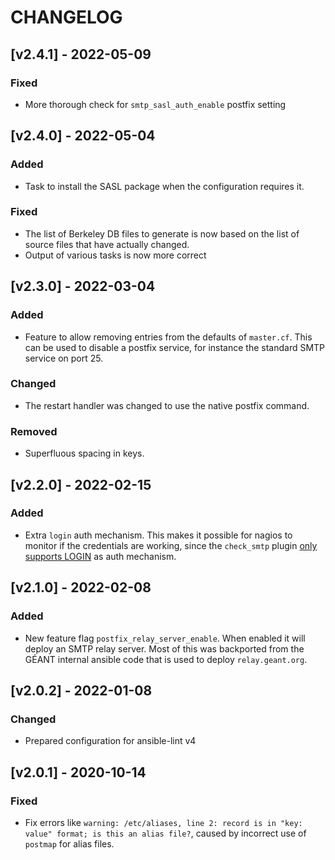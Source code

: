 # CHANGELOG

## [v2.4.1] - 2022-05-09

### Fixed

- More thorough check for `smtp_sasl_auth_enable` postfix setting

## [v2.4.0] - 2022-05-04

### Added

- Task to install the SASL package when the configuration requires it.

### Fixed

- The list of Berkeley DB files to generate is now based on the list of source files that have actually changed.
- Output of various tasks is now more correct

## [v2.3.0] - 2022-03-04

### Added

- Feature to allow removing entries from the defaults of `master.cf`. This can be used to disable a postfix service, for instance the standard SMTP service on port 25.

### Changed

- The restart handler was changed to use the native postfix command.

### Removed

- Superfluous spacing in keys. 

## [v2.2.0] - 2022-02-15

### Added

- Extra `login` auth mechanism. This makes it possible for nagios to monitor if the credentials are working, since the `check_smtp` plugin [only supports LOGIN](https://doc.dovecot.org/configuration_manual/authentication/authentication_mechanisms/#plaintext-authentication) as auth mechanism.

## [v2.1.0] - 2022-02-08

### Added

- New feature flag `postfix_relay_server_enable`. When enabled it will deploy an SMTP relay server. Most of this was backported from the GÉANT internal ansible code that is used to deploy `relay.geant.org`.

## [v2.0.2] - 2022-01-08

### Changed

- Prepared configuration for ansible-lint v4

## [v2.0.1] - 2020-10-14

### Fixed

- Fix errors like `warning: /etc/aliases, line 2: record is in "key: value" format; is this an alias file?`, caused by incorrect use of `postmap` for alias files.
